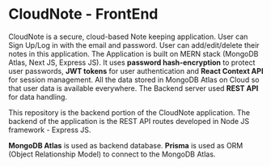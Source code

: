 # CloudNote - FrontEnd

CloudNote is a secure, cloud-based Note keeping application. User can Sign Up/Log in with the email and password. User can add/edit/delete their notes in this application. The Application is built on MERN stack (MongoDB Atlas, Next JS, Express JS). It uses **password hash-encryption** to protect user passwords, **JWT tokens** for user authentication and **React Context API** for session management. All the data stored in MongoDB Atlas on Cloud so that user data is available everywhere. The Backend server used **REST API** for data handling.

This repository is the backend portion of the CloudNote application. The backend of the application is the REST API routes developed in Node JS framework - Express JS.

**MongoDB Atlas** is used as backend database. **Prisma** is used as ORM (Object Relationship Model) to connect to the MongoDB Atlas.
